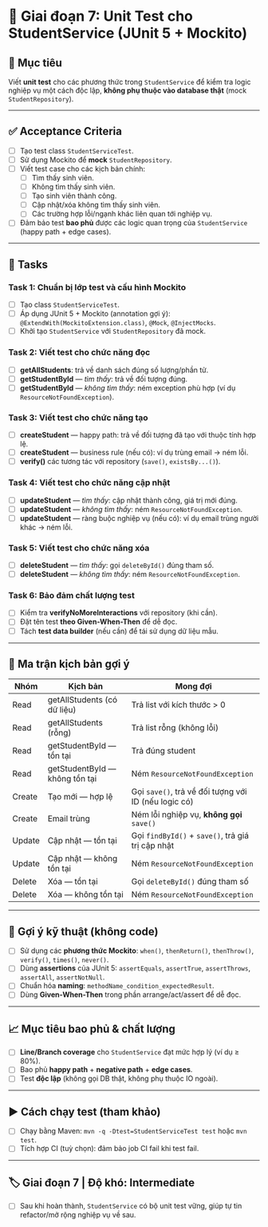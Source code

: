 # 📌 Giai đoạn 7: Unit Test cho StudentService (JUnit 5 + Mockito)

## 🎯 Mục tiêu
Viết **unit test** cho các phương thức trong `StudentService` để kiểm tra logic nghiệp vụ một cách độc lập, **không phụ thuộc vào database thật** (mock `StudentRepository`).

---

## ✅ Acceptance Criteria
- [ ] Tạo test class `StudentServiceTest`.  
- [ ] Sử dụng Mockito để **mock** `StudentRepository`.  
- [ ] Viết test case cho các kịch bản chính:  
  - [ ] Tìm thấy sinh viên.  
  - [ ] Không tìm thấy sinh viên.  
  - [ ] Tạo sinh viên thành công.  
  - [ ] Cập nhật/xóa không tìm thấy sinh viên.  
  - [ ] Các trường hợp lỗi/ngạnh khác liên quan tới nghiệp vụ.  
- [ ] Đảm bảo test **bao phủ** được các logic quan trọng của `StudentService` (happy path + edge cases).  

---

## 📂 Tasks

### Task 1: Chuẩn bị lớp test và cấu hình Mockito
- [ ] Tạo class `StudentServiceTest`.  
- [ ] Áp dụng JUnit 5 + Mockito (annotation gợi ý): `@ExtendWith(MockitoExtension.class)`, `@Mock`, `@InjectMocks`.  
- [ ] Khởi tạo `StudentService` với `StudentRepository` đã mock.  

### Task 2: Viết test cho chức năng đọc
- [ ] **getAllStudents**: trả về danh sách đúng số lượng/phần tử.  
- [ ] **getStudentById** — *tìm thấy*: trả về đối tượng đúng.  
- [ ] **getStudentById** — *không tìm thấy*: ném exception phù hợp (ví dụ `ResourceNotFoundException`).  

### Task 3: Viết test cho chức năng tạo
- [ ] **createStudent** — happy path: trả về đối tượng đã tạo với thuộc tính hợp lệ.  
- [ ] **createStudent** — business rule (nếu có): ví dụ trùng email → ném lỗi.  
- [ ] **verify()** các tương tác với repository (`save()`, `existsBy...()`).  

### Task 4: Viết test cho chức năng cập nhật
- [ ] **updateStudent** — *tìm thấy*: cập nhật thành công, giá trị mới đúng.  
- [ ] **updateStudent** — *không tìm thấy*: ném `ResourceNotFoundException`.  
- [ ] **updateStudent** — ràng buộc nghiệp vụ (nếu có): ví dụ email trùng người khác → ném lỗi.  

### Task 5: Viết test cho chức năng xóa
- [ ] **deleteStudent** — *tìm thấy*: gọi `deleteById()` đúng tham số.  
- [ ] **deleteStudent** — *không tìm thấy*: ném `ResourceNotFoundException`.  

### Task 6: Bảo đảm chất lượng test
- [ ] Kiểm tra **verifyNoMoreInteractions** với repository (khi cần).  
- [ ] Đặt tên test **theo Given-When-Then** để dễ đọc.  
- [ ] Tách **test data builder** (nếu cần) để tái sử dụng dữ liệu mẫu.  

---

## 🧪 Ma trận kịch bản gợi ý

| Nhóm | Kịch bản | Mong đợi |
|---|---|---|
| Read | getAllStudents (có dữ liệu) | Trả list với kích thước > 0 |
| Read | getAllStudents (rỗng) | Trả list rỗng (không lỗi) |
| Read | getStudentById — tồn tại | Trả đúng student |
| Read | getStudentById — không tồn tại | Ném `ResourceNotFoundException` |
| Create | Tạo mới — hợp lệ | Gọi `save()`, trả về đối tượng với ID (nếu logic có) |
| Create | Email trùng | Ném lỗi nghiệp vụ, **không gọi** `save()` |
| Update | Cập nhật — tồn tại | Gọi `findById()` + `save()`, trả giá trị cập nhật |
| Update | Cập nhật — không tồn tại | Ném `ResourceNotFoundException` |
| Delete | Xóa — tồn tại | Gọi `deleteById()` đúng tham số |
| Delete | Xóa — không tồn tại | Ném `ResourceNotFoundException` |

---

## 🔧 Gợi ý kỹ thuật (không code)
- [ ] Sử dụng các **phương thức Mockito**: `when()`, `thenReturn()`, `thenThrow()`, `verify()`, `times()`, `never()`.  
- [ ] Dùng **assertions** của JUnit 5: `assertEquals`, `assertTrue`, `assertThrows`, `assertAll`, `assertNotNull`.  
- [ ] Chuẩn hóa **naming**: `methodName_condition_expectedResult`.  
- [ ] Dùng **Given-When-Then** trong phần arrange/act/assert để dễ đọc.  

---

## 📈 Mục tiêu bao phủ & chất lượng
- [ ] **Line/Branch coverage** cho `StudentService` đạt mức hợp lý (ví dụ ≥ 80%).  
- [ ] Bao phủ **happy path** + **negative path** + **edge cases**.  
- [ ] Test **độc lập** (không gọi DB thật, không phụ thuộc IO ngoài).  

---

## ▶️ Cách chạy test (tham khảo)
- [ ] Chạy bằng Maven: `mvn -q -Dtest=StudentServiceTest test` hoặc `mvn test`.  
- [ ] Tích hợp CI (tuỳ chọn): đảm bảo job CI fail khi test fail.

---

## 🏷️ Giai đoạn 7 | Độ khó: Intermediate
- [ ] Sau khi hoàn thành, `StudentService` có bộ unit test vững, giúp tự tin refactor/mở rộng nghiệp vụ về sau.
